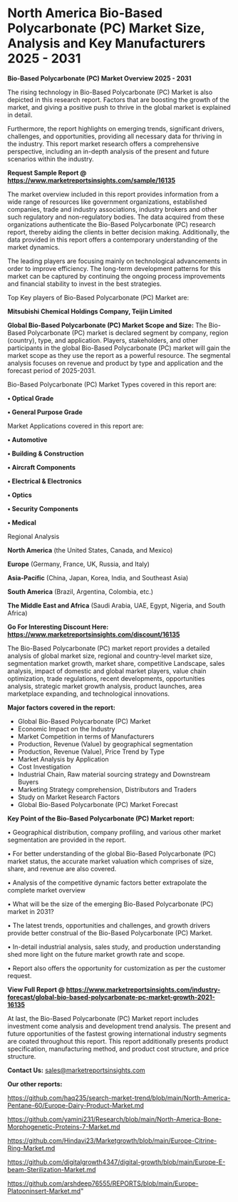 # North America Bio-Based Polycarbonate (PC) Market Size, Analysis and Key Manufacturers 2025 - 2031

<Strong> Bio-Based Polycarbonate (PC) Market Overview 2025 - 2031</strong>

The rising technology in Bio-Based Polycarbonate (PC) Market is also depicted in this research report. Factors that are boosting the growth of the market, and giving a positive push to thrive in the global market is explained in detail.

Furthermore, the report highlights on emerging trends, significant drivers, challenges, and opportunities, providing all necessary data for thriving in the industry. This report market research offers a comprehensive perspective, including an in-depth analysis of the present and future scenarios within the industry.

<strong>Request Sample Report @ <a href=https://www.marketreportsinsights.com/sample/16135>https://www.marketreportsinsights.com/sample/16135</a></strong>

The market overview included in this report provides information from a wide range of resources like government organizations, established companies, trade and industry associations, industry brokers and other such regulatory and non-regulatory bodies. The data acquired from these organizations authenticate the Bio-Based Polycarbonate (PC) research report, thereby aiding the clients in better decision making. Additionally, the data provided in this report offers a contemporary understanding of the market dynamics.

The leading players are focusing mainly on technological advancements in order to improve efficiency. The long-term development patterns for this market can be captured by continuing the ongoing process improvements and financial stability to invest in the best strategies.

Top Key players of Bio-Based Polycarbonate (PC) Market are:

<strong>Mitsubishi Chemical Holdings Company, Teijin Limited</strong>

<strong><b>Global Bio-Based Polycarbonate (PC) Market Scope and Size:</b></strong>
The Bio-Based Polycarbonate (PC) market is declared segment by company, region (country), type, and application. Players, stakeholders, and other participants in the global Bio-Based Polycarbonate (PC) market will gain the market scope as they use the report as a powerful resource. The segmental analysis focuses on revenue and product by type and application and the forecast period of 2025-2031.

Bio-Based Polycarbonate (PC) Market Types covered in this report are:

<strong>• Optical Grade

• General Purpose Grade</strong>

Market Applications covered in this report are:

<strong>• Automotive

• Building & Construction

• Aircraft Components

• Electrical & Electronics

• Optics

• Security Components

• Medical</strong> 

Regional Analysis

<strong>North America</strong> (the United States, Canada, and Mexico)

<strong>Europe</strong> (Germany, France, UK, Russia, and Italy)

<strong>Asia-Pacific</strong> (China, Japan, Korea, India, and Southeast Asia)

<strong>South America</strong> (Brazil, Argentina, Colombia, etc.)

<strong>The Middle East and Africa</strong> (Saudi Arabia, UAE, Egypt, Nigeria, and South Africa)

<strong>Go For Interesting Discount Here: <a href=https://www.marketreportsinsights.com/discount/16135>https://www.marketreportsinsights.com/discount/16135</a></strong>

The Bio-Based Polycarbonate (PC) market report provides a detailed analysis of global market size, regional and country-level market size, segmentation market growth, market share, competitive Landscape, sales analysis, impact of domestic and global market players, value chain optimization, trade regulations, recent developments, opportunities analysis, strategic market growth analysis, product launches, area marketplace expanding, and technological innovations.

<strong><b>Major factors covered in the report:</b></strong>
<ul>
  <li>Global Bio-Based Polycarbonate (PC) Market </li>
  <li>Economic Impact on the Industry</li>
  <li>Market Competition in terms of Manufacturers</li>
  <li>Production, Revenue (Value) by geographical segmentation</li>
  <li>Production, Revenue (Value), Price Trend by Type</li>
  <li>Market Analysis by Application</li>
  <li>Cost Investigation</li>
  <li>Industrial Chain, Raw material sourcing strategy and Downstream Buyers</li>
  <li>Marketing Strategy comprehension, Distributors and Traders</li>
  <li>Study on Market Research Factors</li>
  <li>Global Bio-Based Polycarbonate (PC) Market Forecast</li>
</ul>

<strong><b>Key Point of the Bio-Based Polycarbonate (PC) Market report:</b></strong>

• Geographical distribution, company profiling, and various other market segmentation are provided in the report.

• For better understanding of the global Bio-Based Polycarbonate (PC) market status, the accurate market valuation which comprises of size, share, and revenue are also covered.

• Analysis of the competitive dynamic factors better extrapolate the complete market overview

• What will be the size of the emerging Bio-Based Polycarbonate (PC) market in 2031?

• The latest trends, opportunities and challenges, and growth drivers provide better construal of the Bio-Based Polycarbonate (PC) Market.

• In-detail industrial analysis, sales study, and production understanding shed more light on the future market growth rate and scope.

• Report also offers the opportunity for customization as per the customer request.

<strong><b>View Full Report @ <a href=https://www.marketreportsinsights.com/industry-forecast/global-bio-based-polycarbonate-pc-market-growth-2021-16135>https://www.marketreportsinsights.com/industry-forecast/global-bio-based-polycarbonate-pc-market-growth-2021-16135</a></b></strong>


At last, the Bio-Based Polycarbonate (PC) Market report includes investment come analysis and development trend analysis. The present and future opportunities of the fastest growing international industry segments are coated throughout this report. This report additionally presents product specification, manufacturing method, and product cost structure, and price structure.

<strong>Contact Us:</strong>
sales@marketreportsinsights.com

<strong>Our other reports:</strong>

<a href=https://github.com/haq235/search-market-trend/blob/main/North-America-Pentane-60/Europe-Dairy-Product-Market.md>https://github.com/haq235/search-market-trend/blob/main/North-America-Pentane-60/Europe-Dairy-Product-Market.md</a>

<a href=https://github.com/yamini231/Research/blob/main/North-America-Bone-Morphogenetic-Proteins-7-Market.md>https://github.com/yamini231/Research/blob/main/North-America-Bone-Morphogenetic-Proteins-7-Market.md</a>

<a href=https://github.com/Hindavi23/Marketgrowth/blob/main/Europe-Citrine-Ring-Market.md>https://github.com/Hindavi23/Marketgrowth/blob/main/Europe-Citrine-Ring-Market.md</a>

<a href=https://github.com/digitalgrowth4347/digital-growth/blob/main/Europe-E-beam-Sterilization-Market.md>https://github.com/digitalgrowth4347/digital-growth/blob/main/Europe-E-beam-Sterilization-Market.md</a>

<a href=https://github.com/arshdeep76555/REPORTS/blob/main/Europe-Platooninsert-Market.md>https://github.com/arshdeep76555/REPORTS/blob/main/Europe-Platooninsert-Market.md</a>"
